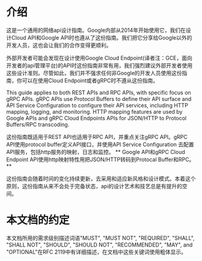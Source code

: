 
# 介绍

这是一个通用的网络api设计指南。Google内部从2014年开始使用它，我们在设计Cloud API和Google API时也遵从了这份指南。我们把它分享给Google以外的开发人员，这也会让我们的合作变得更顺利。

外部开发者可能会发现在设计使用Google Cloud Endpoint(译者注：GCE，面向开发者的api管理平台)的API时这份指南非常有用，我们强烈建议外部开发者使用这些设计准则。尽管如此，我们并不强求任何非Google的开发人员使用这份指南，你可以在使用Cloud Endpoint或者gRPC时不遵从这份指南。

This guide applies to both REST APIs and RPC APIs, with specific focus on gRPC APIs. gRPC APIs use Protocol Buffers to define their API surface and API Service Configuration to configure their API services, including HTTP mapping, logging, and monitoring. HTTP mapping features are used by Google APIs and gRPC Cloud Endpoints APIs for JSON/HTTP to Protocol Buffers/RPC transcoding.

这份指南既适用于REST API也适用于RPC API，并重点关注gRPC API。gRPC API使用protocol buffer定义API接口，并使用API Service Configuration 去配置API服务，包括http服务的映射，日志和监控。
\*\* Google API和gRPC Cloud Endpoint API使用http映射特性用把JSON/HTTP转码到Protocal Buffer和RPC。 \*\* 


这份指南会随着时间的变化持续更新，去采用和适应新风格和设计模式。本着这个原则，这份指南从来不会处于完备状态，api的设计艺术和技艺总是有提升的空间。


# 本文档的约定
本文档所用的需求级别描述词语"MUST", "MUST NOT", "REQUIRED", "SHALL", "SHALL NOT", "SHOULD", "SHOULD NOT", "RECOMMENDED", "MAY", and "OPTIONAL"在RFC 2119中有详细描述，在文档中这些关键词使用粗体显示。
